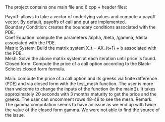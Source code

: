 The project contains one main file and 6 cpp + header files: <br> 

Payoff: allows to take a vector of underlying values and compute a payoff vector. By default, payoffs of call and put are implemented. <br>
Boundary Condition: creates the boundary conditions associated with the PDE. <br>
Coef Equation: compute the parameters /alpha, /beta, /gamma, /delta associated with the PDE. <br>
Matrix System: Build the matrix system X_t = AX_{t+1} + b associated with the PDE. <br>
Mesh: Solve the above matrix system at each iteration until price is found. <br>
Closed form: Compute the price of a call option according to the Black-Scholes closed form formula. <br> 

Main: compute the price of a call option and its greeks via finite difference (PDE) and via closed form with the test_mesh function. The user is more than welcome to change the inputs of the function (in the main()). It takes approximately 20 seconds with 3 months maturity to get the price and the greeks. The user can uncomment rows 48-49 to see the mesh. 
Remark: The gamma computation seems to have an issue as we end up with twice the value of the closed form gamma. We were not able to find the source of the issue. 
